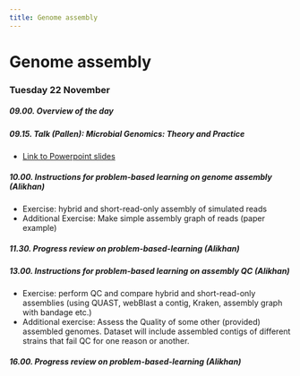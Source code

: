 ```yaml
---
title: Genome assembly
---
```


# Genome assembly

###  Tuesday 22 November

##### 09.00. Overview of the day

##### 09.15. Talk (Pallen):  *Microbial Genomics: Theory and Practice*

- [Link to Powerpoint slides](/seq-analysis/Week_3_Talk_Microbial_genomics.pptx)

##### 10.00. Instructions for problem-based learning on genome assembly (Alikhan)

- Exercise: hybrid and short-read-only assembly of simulated reads
- Additional Exercise: Make simple assembly graph of reads (paper example)

##### 11.30. Progress review on problem-based-learning (Alikhan)

##### 13.00. Instructions for problem-based learning on assembly QC (Alikhan)

- Exercise: perform QC and compare hybrid and short-read-only assemblies (using QUAST, webBlast a contig, Kraken, assembly graph with bandage etc.)
- Additional exercise: Assess the Quality of some other (provided) assembled genomes. Dataset will include assembled contigs of different strains that fail QC for one reason or another.

##### 16.00. Progress review on problem-based-learning (Alikhan)

